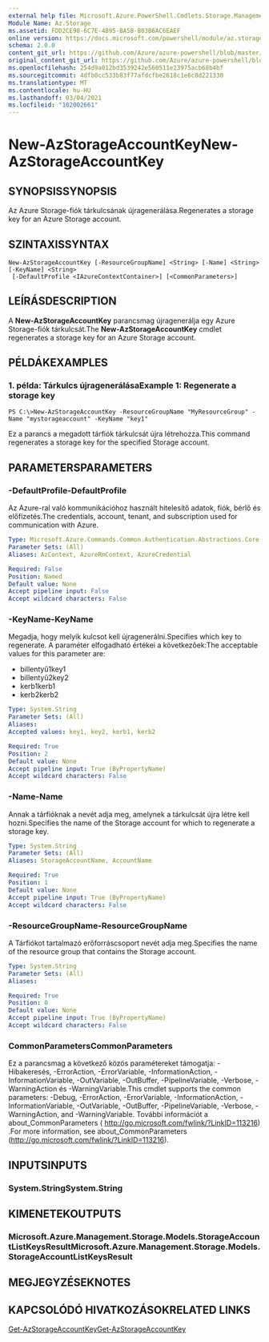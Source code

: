 ```yaml
---
external help file: Microsoft.Azure.PowerShell.Cmdlets.Storage.Management.dll-Help.xml
Module Name: Az.Storage
ms.assetid: FDD2CE98-6C7E-4B95-BA5B-B03B6AC6EAEF
online version: https://docs.microsoft.com/powershell/module/az.storage/new-azstorageaccountkey
schema: 2.0.0
content_git_url: https://github.com/Azure/azure-powershell/blob/master/src/Storage/Storage.Management/help/New-AzStorageAccountKey.md
original_content_git_url: https://github.com/Azure/azure-powershell/blob/master/src/Storage/Storage.Management/help/New-AzStorageAccountKey.md
ms.openlocfilehash: 254d9a012bd3539242e560511e23975acb68b4bf
ms.sourcegitcommit: 4dfb0cc533b83f77afdcfbe2618c1e6c8d221330
ms.translationtype: MT
ms.contentlocale: hu-HU
ms.lasthandoff: 03/04/2021
ms.locfileid: "102002661"
---
```

# <span data-ttu-id="cf7f3-101">New-AzStorageAccountKey</span><span class="sxs-lookup"><span data-stu-id="cf7f3-101">New-AzStorageAccountKey</span></span>

## <span data-ttu-id="cf7f3-102">SYNOPSIS</span><span class="sxs-lookup"><span data-stu-id="cf7f3-102">SYNOPSIS</span></span>
<span data-ttu-id="cf7f3-103">Az Azure Storage-fiók tárkulcsának újragenerálása.</span><span class="sxs-lookup"><span data-stu-id="cf7f3-103">Regenerates a storage key for an Azure Storage account.</span></span>

## <span data-ttu-id="cf7f3-104">SZINTAXIS</span><span class="sxs-lookup"><span data-stu-id="cf7f3-104">SYNTAX</span></span>

```
New-AzStorageAccountKey [-ResourceGroupName] <String> [-Name] <String> [-KeyName] <String>
 [-DefaultProfile <IAzureContextContainer>] [<CommonParameters>]
```

## <span data-ttu-id="cf7f3-105">LEÍRÁS</span><span class="sxs-lookup"><span data-stu-id="cf7f3-105">DESCRIPTION</span></span>
<span data-ttu-id="cf7f3-106">A **New-AzStorageAccountKey** parancsmag újragenerálja egy Azure Storage-fiók tárkulcsát.</span><span class="sxs-lookup"><span data-stu-id="cf7f3-106">The **New-AzStorageAccountKey** cmdlet regenerates a storage key for an Azure Storage account.</span></span>

## <span data-ttu-id="cf7f3-107">PÉLDÁK</span><span class="sxs-lookup"><span data-stu-id="cf7f3-107">EXAMPLES</span></span>

### <span data-ttu-id="cf7f3-108">1. példa: Tárkulcs újragenerálása</span><span class="sxs-lookup"><span data-stu-id="cf7f3-108">Example 1: Regenerate a storage key</span></span>
```
PS C:\>New-AzStorageAccountKey -ResourceGroupName "MyResourceGroup" -Name "mystorageaccount" -KeyName "key1"
```

<span data-ttu-id="cf7f3-109">Ez a parancs a megadott tárfiók tárkulcsát újra létrehozza.</span><span class="sxs-lookup"><span data-stu-id="cf7f3-109">This command regenerates a storage key for the specified Storage account.</span></span>

## <span data-ttu-id="cf7f3-110">PARAMETERS</span><span class="sxs-lookup"><span data-stu-id="cf7f3-110">PARAMETERS</span></span>

### <span data-ttu-id="cf7f3-111">-DefaultProfile</span><span class="sxs-lookup"><span data-stu-id="cf7f3-111">-DefaultProfile</span></span>
<span data-ttu-id="cf7f3-112">Az Azure-ral való kommunikációhoz használt hitelesítő adatok, fiók, bérlő és előfizetés.</span><span class="sxs-lookup"><span data-stu-id="cf7f3-112">The credentials, account, tenant, and subscription used for communication with Azure.</span></span>

```yaml
Type: Microsoft.Azure.Commands.Common.Authentication.Abstractions.Core.IAzureContextContainer
Parameter Sets: (All)
Aliases: AzContext, AzureRmContext, AzureCredential

Required: False
Position: Named
Default value: None
Accept pipeline input: False
Accept wildcard characters: False
```

### <span data-ttu-id="cf7f3-113">-KeyName</span><span class="sxs-lookup"><span data-stu-id="cf7f3-113">-KeyName</span></span>
<span data-ttu-id="cf7f3-114">Megadja, hogy melyik kulcsot kell újragenerálni.</span><span class="sxs-lookup"><span data-stu-id="cf7f3-114">Specifies which key to regenerate.</span></span>
<span data-ttu-id="cf7f3-115">A paraméter elfogadható értékei a következőek:</span><span class="sxs-lookup"><span data-stu-id="cf7f3-115">The acceptable values for this parameter are:</span></span>
- <span data-ttu-id="cf7f3-116">billentyű1</span><span class="sxs-lookup"><span data-stu-id="cf7f3-116">key1</span></span>
- <span data-ttu-id="cf7f3-117">billentyű2</span><span class="sxs-lookup"><span data-stu-id="cf7f3-117">key2</span></span>
- <span data-ttu-id="cf7f3-118">kerb1</span><span class="sxs-lookup"><span data-stu-id="cf7f3-118">kerb1</span></span>
- <span data-ttu-id="cf7f3-119">kerb2</span><span class="sxs-lookup"><span data-stu-id="cf7f3-119">kerb2</span></span>

```yaml
Type: System.String
Parameter Sets: (All)
Aliases:
Accepted values: key1, key2, kerb1, kerb2

Required: True
Position: 2
Default value: None
Accept pipeline input: True (ByPropertyName)
Accept wildcard characters: False
```

### <span data-ttu-id="cf7f3-120">-Name</span><span class="sxs-lookup"><span data-stu-id="cf7f3-120">-Name</span></span>
<span data-ttu-id="cf7f3-121">Annak a tárfióknak a nevét adja meg, amelynek a tárkulcsát újra létre kell hozni.</span><span class="sxs-lookup"><span data-stu-id="cf7f3-121">Specifies the name of the Storage account for which to regenerate a storage key.</span></span>

```yaml
Type: System.String
Parameter Sets: (All)
Aliases: StorageAccountName, AccountName

Required: True
Position: 1
Default value: None
Accept pipeline input: True (ByPropertyName)
Accept wildcard characters: False
```

### <span data-ttu-id="cf7f3-122">-ResourceGroupName</span><span class="sxs-lookup"><span data-stu-id="cf7f3-122">-ResourceGroupName</span></span>
<span data-ttu-id="cf7f3-123">A Tárfiókot tartalmazó erőforráscsoport nevét adja meg.</span><span class="sxs-lookup"><span data-stu-id="cf7f3-123">Specifies the name of the resource group that contains the Storage account.</span></span>

```yaml
Type: System.String
Parameter Sets: (All)
Aliases:

Required: True
Position: 0
Default value: None
Accept pipeline input: True (ByPropertyName)
Accept wildcard characters: False
```

### <span data-ttu-id="cf7f3-124">CommonParameters</span><span class="sxs-lookup"><span data-stu-id="cf7f3-124">CommonParameters</span></span>
<span data-ttu-id="cf7f3-125">Ez a parancsmag a következő közös paramétereket támogatja: -Hibakeresés, -ErrorAction, -ErrorVariable, -InformationAction, -InformationVariable, -OutVariable, -OutBuffer, -PipelineVariable, -Verbose, -WarningAction és -WarningVariable.</span><span class="sxs-lookup"><span data-stu-id="cf7f3-125">This cmdlet supports the common parameters: -Debug, -ErrorAction, -ErrorVariable, -InformationAction, -InformationVariable, -OutVariable, -OutBuffer, -PipelineVariable, -Verbose, -WarningAction, and -WarningVariable.</span></span> <span data-ttu-id="cf7f3-126">További információt a about_CommonParameters ( http://go.microsoft.com/fwlink/?LinkID=113216) .</span><span class="sxs-lookup"><span data-stu-id="cf7f3-126">For more information, see about_CommonParameters (http://go.microsoft.com/fwlink/?LinkID=113216).</span></span>

## <span data-ttu-id="cf7f3-127">INPUTS</span><span class="sxs-lookup"><span data-stu-id="cf7f3-127">INPUTS</span></span>

### <span data-ttu-id="cf7f3-128">System.String</span><span class="sxs-lookup"><span data-stu-id="cf7f3-128">System.String</span></span>

## <span data-ttu-id="cf7f3-129">KIMENETEK</span><span class="sxs-lookup"><span data-stu-id="cf7f3-129">OUTPUTS</span></span>

### <span data-ttu-id="cf7f3-130">Microsoft.Azure.Management.Storage.Models.StorageAccountListKeysResult</span><span class="sxs-lookup"><span data-stu-id="cf7f3-130">Microsoft.Azure.Management.Storage.Models.StorageAccountListKeysResult</span></span>

## <span data-ttu-id="cf7f3-131">MEGJEGYZÉSEK</span><span class="sxs-lookup"><span data-stu-id="cf7f3-131">NOTES</span></span>

## <span data-ttu-id="cf7f3-132">KAPCSOLÓDÓ HIVATKOZÁSOK</span><span class="sxs-lookup"><span data-stu-id="cf7f3-132">RELATED LINKS</span></span>

[<span data-ttu-id="cf7f3-133">Get-AzStorageAccountKey</span><span class="sxs-lookup"><span data-stu-id="cf7f3-133">Get-AzStorageAccountKey</span></span>](./Get-AzStorageAccountKey.md)

